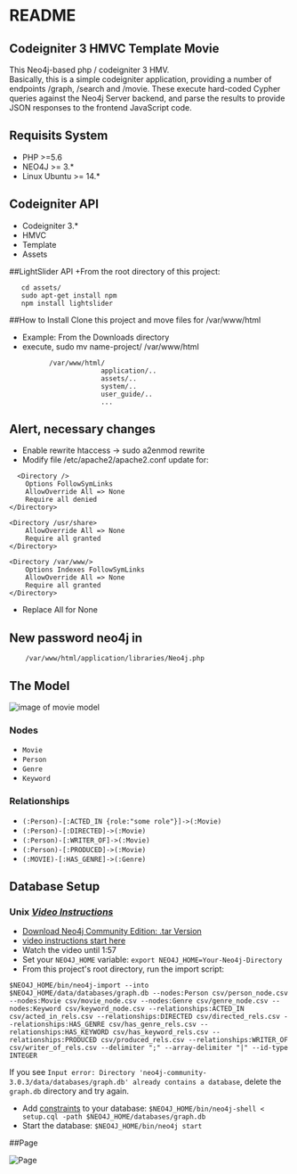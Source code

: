 # README  

## Codeigniter 3 HMVC Template Movie  

This Neo4j-based php / codeigniter 3 HMV.  
Basically, this is a simple codeigniter application, providing a number of endpoints /graph, /search and /movie. These execute 
hard-coded Cypher queries against the Neo4j Server backend, and parse the results to provide JSON responses to the 
frontend JavaScript code.  

## Requisits System  
  + PHP >=5.6  
  + NEO4J >= 3.*
  + Linux Ubuntu >= 14.*

## Codeigniter API  
  + Codeigniter 3.*
  + HMVC  
  + Template  
  + Assets  
  
##LightSlider API
  +From the root directory of this project:
 ```
    cd assets/
    sudo apt-get install npm
    npm install lightslider
 ```
  


##How to Install
  Clone this project and move files for /var/www/html
  + Example: From the Downloads directory
  + execute, sudo mv name-project/ /var/www/html
```   
          /var/www/html/    
                       application/..  
                       assets/..  
                       system/..  
                       user_guide/..  
                       ...  
```
###
## Alert, necessary changes  
   + Enable rewrite htaccess -> sudo a2enmod rewrite  
   + Modify file /etc/apache2/apache2.conf update for:  
```  
  <Directory />
	Options FollowSymLinks
	AllowOverride All => None
	Require all denied
</Directory>

<Directory /usr/share>
	AllowOverride All => None
	Require all granted
</Directory>

<Directory /var/www/>
	Options Indexes FollowSymLinks  
	AllowOverride All => None
	Require all granted
</Directory>

```
+ Replace All for None

## New password neo4j in    
        /var/www/html/application/libraries/Neo4j.php  
        
        
## The Model

![image of movie model](https://raw.githubusercontent.com/neo4j-examples/neo4j-movies-template/master/img/model.png)

### Nodes

* `Movie`
* `Person`
* `Genre`
* `Keyword`

### Relationships

* `(:Person)-[:ACTED_IN {role:"some role"}]->(:Movie)`
* `(:Person)-[:DIRECTED]->(:Movie)`
* `(:Person)-[:WRITER_OF]->(:Movie)`
* `(:Person)-[:PRODUCED]->(:Movie)`
* `(:MOVIE)-[:HAS_GENRE]->(:Genre)`

## Database Setup

### Unix _[Video Instructions](https://youtu.be/O71B2KcTD6A)_

* [Download Neo4j Community Edition: .tar Version](https://neo4j.com/download/other-releases/)
* [video instructions start here](https://youtu.be/O71B2KcTD6A)
* Watch the video until 1:57
* Set your `NEO4J_HOME` variable: `export NEO4J_HOME=Your-Neo4j-Directory`
* From this project's root directory, run the import script:

```
$NEO4J_HOME/bin/neo4j-import --into $NEO4J_HOME/data/databases/graph.db --nodes:Person csv/person_node.csv --nodes:Movie csv/movie_node.csv --nodes:Genre csv/genre_node.csv --nodes:Keyword csv/keyword_node.csv --relationships:ACTED_IN csv/acted_in_rels.csv --relationships:DIRECTED csv/directed_rels.csv --relationships:HAS_GENRE csv/has_genre_rels.csv --relationships:HAS_KEYWORD csv/has_keyword_rels.csv --relationships:PRODUCED csv/produced_rels.csv --relationships:WRITER_OF csv/writer_of_rels.csv --delimiter ";" --array-delimiter "|" --id-type INTEGER
```

If you see `Input error: Directory 'neo4j-community-3.0.3/data/databases/graph.db' already contains a database`, delete the `graph.db` directory and try again.

* Add [constraints](https://neo4j.com/docs/developer-manual/current/cypher/#query-constraints) to your database: `$NEO4J_HOME/bin/neo4j-shell < setup.cql -path $NEO4J_HOME/databases/graph.db`
* Start the database: `$NEO4J_HOME/bin/neo4j start`


##Page

![Page](https://github.com/lucasjovencio/codeigniter-neo4j-movies-template/blob/newsPagesMovie/assets/img/model-page.png)
